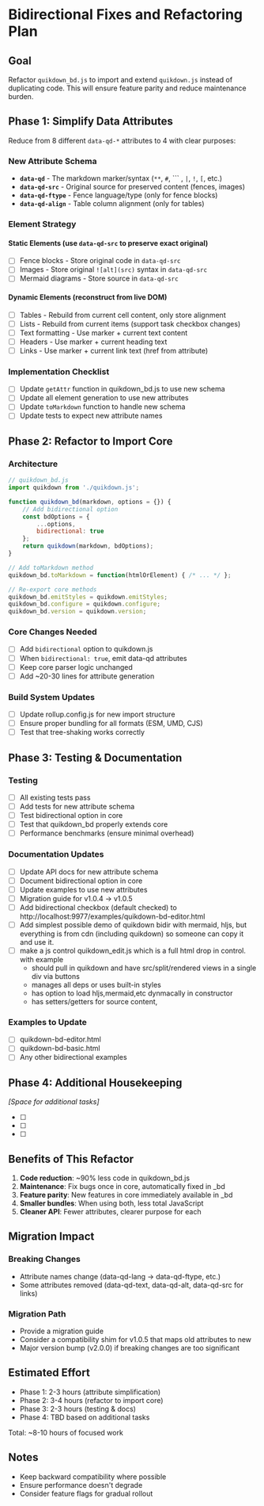 # Bidirectional Fixes and Refactoring Plan

## Goal
Refactor `quikdown_bd.js` to import and extend `quikdown.js` instead of duplicating code. This will ensure feature parity and reduce maintenance burden.

## Phase 1: Simplify Data Attributes
Reduce from 8 different `data-qd-*` attributes to 4 with clear purposes:

### New Attribute Schema
- **`data-qd`** - The markdown marker/syntax (`**`, `#`, ``` , `|`, `!`, `[`, etc.)
- **`data-qd-src`** - Original source for preserved content (fences, images)  
- **`data-qd-ftype`** - Fence language/type (only for fence blocks)
- **`data-qd-align`** - Table column alignment (only for tables)

### Element Strategy

#### Static Elements (use `data-qd-src` to preserve exact original)
- [ ] Fence blocks - Store original code in `data-qd-src`
- [ ] Images - Store original `![alt](src)` syntax in `data-qd-src`
- [ ] Mermaid diagrams - Store source in `data-qd-src`

#### Dynamic Elements (reconstruct from live DOM)
- [ ] Tables - Rebuild from current cell content, only store alignment
- [ ] Lists - Rebuild from current items (support task checkbox changes)
- [ ] Text formatting - Use marker + current text content
- [ ] Headers - Use marker + current heading text
- [ ] Links - Use marker + current link text (href from attribute)

### Implementation Checklist
- [ ] Update `getAttr` function in quikdown_bd.js to use new schema
- [ ] Update all element generation to use new attributes
- [ ] Update `toMarkdown` function to handle new schema
- [ ] Update tests to expect new attribute names

## Phase 2: Refactor to Import Core

### Architecture
```javascript
// quikdown_bd.js
import quikdown from './quikdown.js';

function quikdown_bd(markdown, options = {}) {
    // Add bidirectional option
    const bdOptions = {
        ...options,
        bidirectional: true
    };
    return quikdown(markdown, bdOptions);
}

// Add toMarkdown method
quikdown_bd.toMarkdown = function(htmlOrElement) { /* ... */ };

// Re-export core methods
quikdown_bd.emitStyles = quikdown.emitStyles;
quikdown_bd.configure = quikdown.configure;
quikdown_bd.version = quikdown.version;
```

### Core Changes Needed
- [ ] Add `bidirectional` option to quikdown.js
- [ ] When `bidirectional: true`, emit data-qd attributes
- [ ] Keep core parser logic unchanged
- [ ] Add ~20-30 lines for attribute generation

### Build System Updates
- [ ] Update rollup.config.js for new import structure
- [ ] Ensure proper bundling for all formats (ESM, UMD, CJS)
- [ ] Test that tree-shaking works correctly

## Phase 3: Testing & Documentation

### Testing
- [ ] All existing tests pass
- [ ] Add tests for new attribute schema
- [ ] Test bidirectional option in core
- [ ] Test that quikdown_bd properly extends core
- [ ] Performance benchmarks (ensure minimal overhead)

### Documentation Updates
- [ ] Update API docs for new attribute schema
- [ ] Document bidirectional option in core
- [ ] Update examples to use new attributes
- [ ] Migration guide for v1.0.4 → v1.0.5
- [ ] Add bidirectional checkbox (default checked) to http://localhost:9977/examples/quikdown-bd-editor.html
- [ ] Add simplest possible demo of quikdown bidir with mermaid, hljs, but everything is from cdn (including quikdown) so someone can copy it and use it.
- [ ] make a js control quikdown_edit.js which is a full html drop in control.  with example
    * should pull in quikdown and have src/split/rendered views in a single div via buttons
    * manages all deps or uses built-in styles
    * has option to load hljs,mermaid,etc dynmacally in constructor
    * has setters/getters for source content,

### Examples to Update
- [ ] quikdown-bd-editor.html
- [ ] quikdown-bd-basic.html
- [ ] Any other bidirectional examples

## Phase 4: Additional Housekeeping
_[Space for additional tasks]_

- [ ] 
- [ ] 
- [ ] 

## Benefits of This Refactor

1. **Code reduction**: ~90% less code in quikdown_bd.js
2. **Maintenance**: Fix bugs once in core, automatically fixed in _bd
3. **Feature parity**: New features in core immediately available in _bd
4. **Smaller bundles**: When using both, less total JavaScript
5. **Cleaner API**: Fewer attributes, clearer purpose for each

## Migration Impact

### Breaking Changes
- Attribute names change (data-qd-lang → data-qd-ftype, etc.)
- Some attributes removed (data-qd-text, data-qd-alt, data-qd-src for links)

### Migration Path
- Provide a migration guide
- Consider a compatibility shim for v1.0.5 that maps old attributes to new
- Major version bump (v2.0.0) if breaking changes are too significant

## Estimated Effort
- Phase 1: 2-3 hours (attribute simplification)
- Phase 2: 3-4 hours (refactor to import core)
- Phase 3: 2-3 hours (testing & docs)
- Phase 4: TBD based on additional tasks

Total: ~8-10 hours of focused work

## Notes
- Keep backward compatibility where possible
- Ensure performance doesn't degrade
- Consider feature flags for gradual rollout